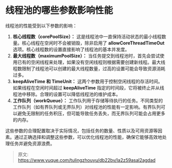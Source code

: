 # 线程池的哪些参数影响性能

线程池的性能受到以下参数的影响：

1. **核心线程数（corePoolSize）：** 这是线程池中一直保持活动状态的最小线程数量。核心线程在空闲时不会被销毁，除非启用了 **allowCoreThreadTimeOut** 选项。核心线程数的设置直接影响了线程池的基本并发度。
2. **最大线程数（maximumPoolSize）：** 当任务提交到线程池时，首先会尝试使用已有的空闲线程来处理，如果没有空闲线程则根据需要创建新线程。最大线程数限制了线程池可以创建的最大线程数量，过高的设置可能会导致资源消耗过多。
3. **keepAliveTime 和 TimeUnit：** 这两个参数用于控制空闲线程的存活时间。如果线程在空闲时间超过 **keepAliveTime** 指定的时间段，它将被终止并从线程池中移除。合理的设置可以降低线程池的维护成本。
4. **工作队列（workQueue）：** 工作队列用于存储等待执行的任务。不同类型的工作队列（如有界队列或无界队列）对线程池的性能有一定影响。有界队列可以避免无限制的任务积压，但可能导致任务丢失，而无界队列可能会占用更多的内存。

这些参数的合理配置取决于实际情况，包括任务的数量、性质以及可用资源等因素。通过正确选择和调整这些参数，可以优化线程池的性能，确保它能够高效地处理任务并避免资源浪费。


> 原文: <https://www.yuque.com/tulingzhouyu/db22bv/la2z59asal2agdad>